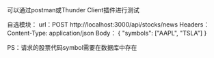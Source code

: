 可以通过postman或Thunder Client插件进行测试

自选模块：
url：POST http://localhost:3000/api/stocks/news
Headers：
    Content-Type: application/json
Body：
    {
        "symbols": ["AAPL", "TSLA"]
    }
    
PS：请求的股票代码symbol需要在数据库中存在



